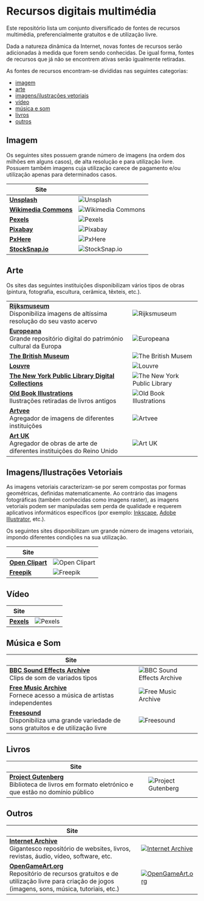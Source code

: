 # Recursos digitais multimédia

Este repositório lista um conjunto diversificado de fontes de recursos multimédia, preferencialmente gratuitos e de utilização livre.

Dada a natureza dinâmica da Internet, novas fontes de recursos serão adicionadas à medida que forem sendo conhecidas. De igual forma, fontes de recursos que já não se encontrem ativas serão igualmente retiradas.

As fontes de recursos encontram-se divididas nas seguintes categorias:

- [imagem](#imagem)
- [arte](#arte)
- [imagens/ilustrações vetoriais](#vetoriais)
- [vídeo](#video)
- [música e som](#musicasom)
- [livros](#livros)
- [outros](#outros)


## <a id="imagem">Imagem</a>

Os seguintes sites possuem grande número de imagens (na ordem dos milhões em alguns casos), de alta resolução e para utilização livre. Possuem também imagens cuja utilização carece de pagamento e/ou utilização apenas para determinados casos. 

|Site||
|---|---|
|**[Unsplash](https://unsplash.com/)**|<img src="imagens/unsplash.png" alt="Unsplash">|
|**[Wikimedia Commons](https://commons.wikimedia.org/wiki/Main_Page)**|<img src="imagens/wikimedia.png" alt="Wikimedia Commons">|
|**[Pexels](https://www.pexels.com/)**|<img src="imagens/pexels.png" alt="Pexels">|
|**[Pixabay](https://pixabay.com/)**|<img src="imagens/pixabay.png" alt="Pixabay">|
|**[PxHere](https://pxhere.com/)**|<img src="imagens/pxhere.png" alt="PxHere">|
|**[StockSnap.io](https://stocksnap.io/)**|<img src="imagens/stocksnap-io.png" alt="StockSnap.io">|

## <a id="arte">Arte</a>

Os sites das seguintes instituições disponibilizam vários tipos de obras (pintura, fotografia, escultura, cerâmica, têxteis, etc.).

|||
|---|---|
|**[Rijksmuseum](https://www.rijksmuseum.nl/en)**<br>Disponibiliza imagens de altíssima resolução do seu vasto acervo|<img src="imagens/rijksmuseum.png" alt="Rijksmuseum">|
|**[Europeana](https://www.europeana.eu/pt)**<br>Grande repositório digital do património cultural da Europa|<img src="imagens/europeana.png" alt="Europeana">|
|**[The British Museum](https://www.britishmuseum.org/)**|<img src="imagens/british-museum.png" alt="The British Musem">|
|**[Louvre](https://www.louvre.fr/en)**|<img src="imagens/louvre.png" alt="Louvre">|
|**[The New York Public Library Digital Collections](https://digitalcollections.nypl.org/)**|<img src="imagens/new-york-public-library.png" alt="The New York Public Library">|
|**[Old Book Illustrations](https://www.oldbookillustrations.com/)**<br>Ilustrações retiradas de livros antigos|<img src="imagens/old-book-illustrations.png" alt="Old Book Illustrations">|
|**[Artvee](https://artvee.com/)**<br>Agregador de imagens de diferentes instituições|<img src="imagens/artvee.png" alt="Artvee">|
|**[Art UK](https://artuk.org/)**<br>Agregador de obras de arte de diferentes instituições do Reino Unido|<img src="imagens/art-uk.png" alt="Art UK">|


## <a id="vetoriais">Imagens/Ilustrações Vetoriais</a>

As imagens vetoriais caracterizam-se por serem compostas por formas geométricas, definidas matematicamente. Ao contrário das imagens fotográficas (também conhecidas como imagens raster), as imagens vetoriais podem ser manipuladas sem perda de qualidade e requerem aplicativos informáticos específicos (por exemplo: [Inkscape](https://inkscape.org/), [Adobe Illustrator](https://www.adobe.com/pt/products/illustrator.html), etc.).

Os seguintes sites disponibilizam um grande número de imagens vetoriais, impondo diferentes condições na sua utilização.

|Site||
|---|---|
|**[Open Clipart](https://openclipart.org/)**|<img src="imagens/openclipart.png" alt="Open Clipart">|
|**[Freepik](https://www.freepik.com/vectors)**|<img src="imagens/freepik.png" alt="Freepik">|

## <a id="video">Vídeo</a>

|Site||
|---|---|
|**[Pexels](https://www.pexels.com/videos/)**|<img src="imagens/pexels-video.png" alt="Pexels">|

## <a id="musicasom">Música e Som</a>

|Site||
|---|---|
|**[BBC Sound Effects Archive](https://sound-effects.bbcrewind.co.uk/)**<br>Clips de som de variados tipos|<img src="imagens/bbc-sound-effects.png" alt="BBC Sound Effects Archive">|
|**[Free Music Archive](https://freemusicarchive.org/)**<br>Fornece acesso a música de artistas independentes|<img src="imagens/free-music-archive.png" alt="Free Music Archive">|
|**[Freesound](https://freesound.org/)**<br>Disponibiliza uma grande variedade de sons gratuitos e de utilização livre|<img src="imagens/freesound.png" alt="Freesound">|

## <a id="livros">Livros</a>

|Site||
|---|---|
|**[Project Gutenberg](https://www.gutenberg.org/)**<br>Biblioteca de livros em formato eletrónico e que estão no domínio público|<img src="imagens/project-gutenberg.png" alt="Project Gutenberg">|

## <a id="outros">Outros</a>

|Site||
|---|---|
|**[Internet Archive](https://archive.org/)**<br>Gigantesco repositório de websites, livros, revistas, áudio, vídeo, software, etc.|<a href="https://archive.org/" target="_blank"><img src="imagens/internet-archive.png" alt="Internet Archive"></a>|
|**[OpenGameArt.org](https://opengameart.org/)**<br>Repositório de recursos gratuitos e de utilização livre para criação de jogos (imagens, sons, música, tutoriais, etc.)|<a href="https://opengameart.org/" target="_blank"><img src="imagens/open-game-art.png" alt="OpenGameArt.org"></a>|